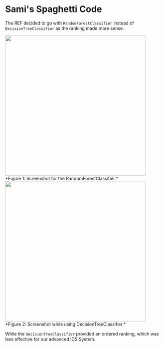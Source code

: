 # Sami's Spaghetti Code

The REF decided to go with `RandomForestClassifier` instead of `DecisionTreeClassifier` as the ranking made more sense.

<img src="https://github.com/cod-noobies/Sami-s_Spaghetti_code/assets/108373193/1e9fb99e-9837-4de3-87d4-85dc635e2b66" width="450">
*Figure 1: Screenshot for the RandomForestClassifier.*

<img src="https://github.com/cod-noobies/Sami-s_Spaghetti_code/assets/108373193/8736fc8e-6480-4304-9a1b-e50d12f05ae9" width="450">
*Figure 2: Screenshot while using DecisionTreeClassifier.*

While the `DecisionTreeClassifier` provided an ordered ranking, which was less effective for our advanced IDS System.

